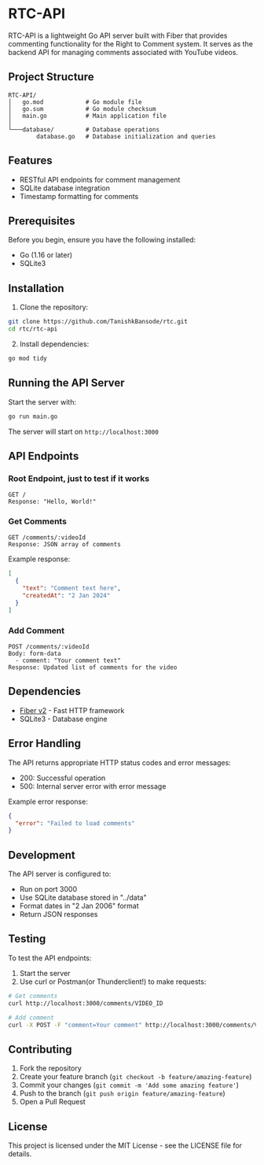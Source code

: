 # RTC-API

RTC-API is a lightweight Go API server built with Fiber that provides commenting functionality for the Right to Comment system. It serves as the backend API for managing comments associated with YouTube videos.

## Project Structure

```
RTC-API/
│   go.mod            # Go module file
│   go.sum            # Go module checksum
│   main.go           # Main application file
│
└───database/         # Database operations
        database.go   # Database initialization and queries
```

## Features

- RESTful API endpoints for comment management
- SQLite database integration
- Timestamp formatting for comments

## Prerequisites

Before you begin, ensure you have the following installed:
- Go (1.16 or later)
- SQLite3

## Installation

1. Clone the repository:
```bash
git clone https://github.com/TanishkBansode/rtc.git
cd rtc/rtc-api
```

2. Install dependencies:
```bash
go mod tidy
```

## Running the API Server

Start the server with:
```bash
go run main.go
```

The server will start on `http://localhost:3000`

## API Endpoints

### Root Endpoint, just to test if it works
```
GET /
Response: "Hello, World!"
```

### Get Comments
```
GET /comments/:videoId
Response: JSON array of comments
```

Example response:
```json
[
  {
    "text": "Comment text here",
    "createdAt": "2 Jan 2024"
  }
]
```

### Add Comment
```
POST /comments/:videoId
Body: form-data
  - comment: "Your comment text"
Response: Updated list of comments for the video
```

## Dependencies

- [Fiber v2](https://github.com/gofiber/fiber) - Fast HTTP framework
- SQLite3 - Database engine

## Error Handling

The API returns appropriate HTTP status codes and error messages:

- 200: Successful operation
- 500: Internal server error with error message

Example error response:
```json
{
  "error": "Failed to load comments"
}
```

## Development

The API server is configured to:
- Run on port 3000
- Use SQLite database stored in "../data"
- Format dates in "2 Jan 2006" format
- Return JSON responses

## Testing

To test the API endpoints:

1. Start the server
2. Use curl or Postman(or Thunderclient!) to make requests:

```bash
# Get comments
curl http://localhost:3000/comments/VIDEO_ID

# Add comment
curl -X POST -F "comment=Your comment" http://localhost:3000/comments/VIDEO_ID
```

## Contributing

1. Fork the repository
2. Create your feature branch (`git checkout -b feature/amazing-feature`)
3. Commit your changes (`git commit -m 'Add some amazing feature'`)
4. Push to the branch (`git push origin feature/amazing-feature`)
5. Open a Pull Request

## License

This project is licensed under the MIT License - see the LICENSE file for details.
